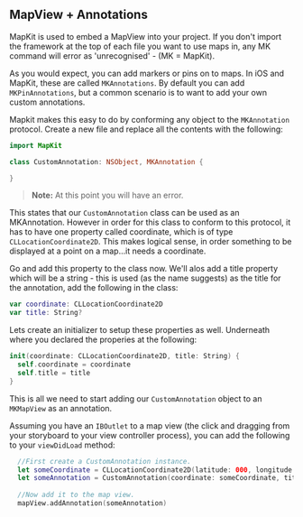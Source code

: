 ## MapView + Annotations

MapKit is used to embed a MapView into your project.  If you don't import the framework at the top of each file you want to use maps in, any MK command will error as 'unrecognised' - (MK = MapKit).

As you would expect, you can add markers or pins on to maps. In iOS and MapKit, these are called `MKAnnotations`. By default you can add `MKPinAnnotations`, but a common scenario is to want to add your own custom annotations. 

Mapkit makes this easy to do by conforming any object to the `MKAnnotation` protocol.  Create a new file and replace all the contents with the following:

```swift
import MapKit

class CustomAnnotation: NSObject, MKAnnotation {

}
```

>**Note:**
At this point you will have an error.

This states that our `CustomAnnotation` class can be used as an MKAnnotation. However in order for this class to conform to this protocol, it has to have one property called coordinate, which is of type `CLLocationCoordinate2D`. This makes logical sense, in order something to be displayed at a point on a map...it needs a coordinate. 

Go and add this property to the class now. We'll alos add a title property which will be a string - this is used (as the name suggests) as the title for the annotation, add the following in the class:

```swift
var coordinate: CLLocationCoordinate2D
var title: String?
```

Lets create an initializer to setup these properties as well. Underneath where you declared the properies at the following:


```swift 
init(coordinate: CLLocationCoordinate2D, title: String) {
  self.coordinate = coordinate
  self.title = title
}
```

This is all we need to start adding our `CustomAnnotation` object to an `MKMapView` as an annotation. 

Assuming you have an `IBOutlet` to a map view (the click and dragging from your storyboard to your view controller process), you can add the following to your `viewDidLoad` method: 

```swift
  //First create a CustomAnnotation instance.
  let someCoordinate = CLLocationCoordinate2D(latitude: 000, longitude: 000)
  let someAnnotation = CustomAnnotation(coordinate: someCoordinate, title: "Hello World")
  
  //Now add it to the map view.
  mapView.addAnnotation(someAnnotation)
```
